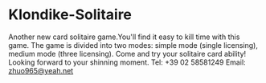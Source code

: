 # Klondike-Solitaire
Another new card solitaire game.You'll find it easy to kill time with this game. The game is divided into two modes: simple mode (single licensing), medium mode (three licensing). Come and try your solitaire card ability! Looking forward to your shinning moment.
Tel: +39 02 58581249
Email: zhuo965@yeah.net
